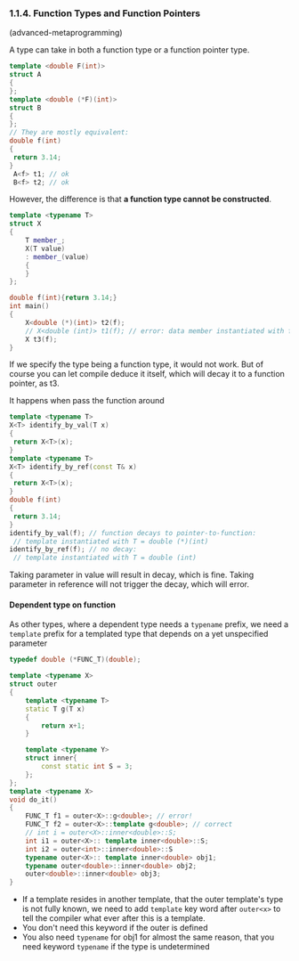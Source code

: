 ### 1.1.4. Function Types and Function Pointers
(advanced-metaprogramming)

A type can take in both a function type or a function pointer type.  

```C++
template <double F(int)>
struct A
{
};
template <double (*F)(int)>
struct B
{
};
// They are mostly equivalent:
double f(int)
{
 return 3.14;
}
 A<f> t1; // ok
 B<f> t2; // ok
 ```
However, the difference is that **a function type cannot be constructed**.

```C++
template <typename T>
struct X
{
    T member_;
    X(T value)
    : member_(value)
    {
    }
};

double f(int){return 3.14;}
int main()
{
    X<double (*)(int)> t2(f);
    // X<double (int)> t1(f); // error: data member instantiated with function type 'double (int)'
    X t3(f);
}

```

If we specify the type being a function type, it would not work.
But of course you can let compile deduce it itself, which will decay it to a function pointer, as t3.

It happens when pass the function around
```C++
template <typename T>
X<T> identify_by_val(T x)
{
 return X<T>(x);
}
template <typename T>
X<T> identify_by_ref(const T& x)
{
 return X<T>(x);
}
double f(int)
{
 return 3.14;
}
identify_by_val(f); // function decays to pointer-to-function:
 // template instantiated with T = double (*)(int)
identify_by_ref(f); // no decay:
 // template instantiated with T = double (int)
```
Taking parameter in value will result in decay, which is fine.
Taking parameter in reference will not trigger the decay, which will error.

#### Dependent type on function
As other types, where a dependent type needs a `typename` prefix, we need a `template` prefix for a templated type that depends on a yet unspecified parameter

``` C++
typedef double (*FUNC_T)(double);

template <typename X>
struct outer
{
    template <typename T>
    static T g(T x)
    {
        return x+1;
    }

    template <typename Y>
    struct inner{
        const static int S = 3;
    };
};
template <typename X>
void do_it()
{
    FUNC_T f1 = outer<X>::g<double>; // error!
    FUNC_T f2 = outer<X>::template g<double>; // correct
    // int i = outer<X>::inner<double>::S;
    int i1 = outer<X>:: template inner<double>::S;
    int i2 = outer<int>::inner<double>::S
    typename outer<X>:: template inner<double> obj1;
    typename outer<double>::inner<double> obj2;
    outer<double>::inner<double> obj3;
}

```

* If a template resides in another template, that the outer template's type is not fully known, we need to add `template` key word after `outer<x>` to tell the compiler what ever after this is a template.
* You don't need this keyword if the outer is defined
* You also need `typename` for obj1 for almost the same reason, that you need keyword `typename` if the type is undetermined